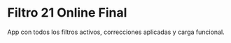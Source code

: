 # Filtro 21 Online Final

App con todos los filtros activos, correcciones aplicadas y carga funcional.